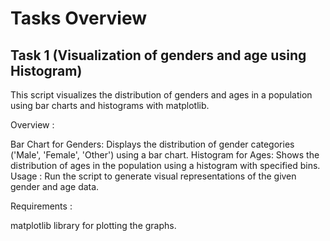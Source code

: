 # Tasks Overview
## Task 1 (Visualization of genders and age using Histogram)
This script visualizes the distribution of genders and ages in a population using bar charts and histograms with matplotlib.

Overview :

Bar Chart for Genders: Displays the distribution of gender categories ('Male', 'Female', 'Other') using a bar chart.
Histogram for Ages: Shows the distribution of ages in the population using a histogram with specified bins.
Usage : Run the script to generate visual representations of the given gender and age data.

Requirements :

matplotlib library for plotting the graphs.
